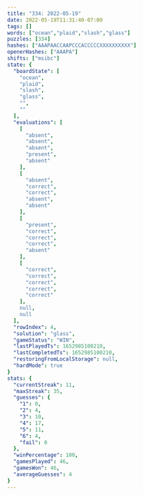 ```yaml
---
title: "334: 2022-05-19"
date: 2022-05-19T11:31:40-07:00
tags: []
words: ["ocean","plaid","slash","glass"]
puzzles: [334]
hashes: ["AAAPAACCAAPCCCACCCCCXXXXXXXXXX"]
openerHashes: ["AAAPA"]
shifts: ["msibc"]
state: {
  "boardState": [
    "ocean",
    "plaid",
    "slash",
    "glass",
    "",
    ""
  ],
  "evaluations": [
    [
      "absent",
      "absent",
      "absent",
      "present",
      "absent"
    ],
    [
      "absent",
      "correct",
      "correct",
      "absent",
      "absent"
    ],
    [
      "present",
      "correct",
      "correct",
      "correct",
      "absent"
    ],
    [
      "correct",
      "correct",
      "correct",
      "correct",
      "correct"
    ],
    null,
    null
  ],
  "rowIndex": 4,
  "solution": "glass",
  "gameStatus": "WIN",
  "lastPlayedTs": 1652985100210,
  "lastCompletedTs": 1652985100210,
  "restoringFromLocalStorage": null,
  "hardMode": true
}
stats: {
  "currentStreak": 11,
  "maxStreak": 35,
  "guesses": {
    "1": 0,
    "2": 4,
    "3": 10,
    "4": 17,
    "5": 11,
    "6": 4,
    "fail": 0
  },
  "winPercentage": 100,
  "gamesPlayed": 46,
  "gamesWon": 46,
  "averageGuesses": 4
}
---
```


<!-- more -->
